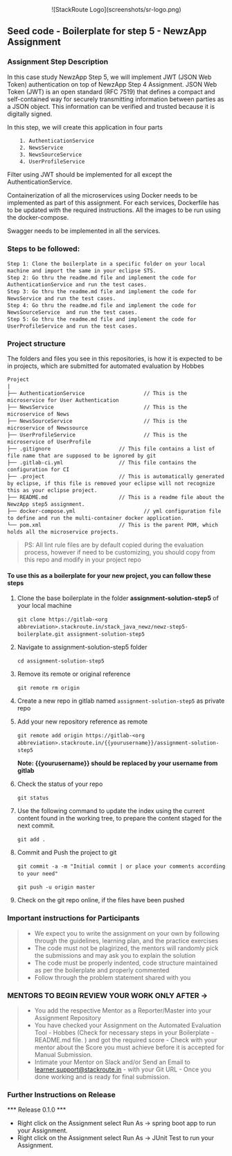 <div align="center">
 ![StackRoute Logo](screenshots/sr-logo.png)
</div>

## Seed code - Boilerplate for step 5 - NewzApp Assignment

### Assignment Step Description

In this case study NewzApp Step 5, we will implement JWT (JSON Web Token) authentication on top of NewzApp Step 4 Assignment. JSON Web Token (JWT) is an open standard (RFC 7519) that
defines a compact and self-contained way for securely transmitting information between parties as a JSON object. This information can be verified and trusted because it is
digitally signed.

In this step, we will create this application in four parts 
    
        1. AuthenticationService
        2. NewsService
        3. NewsSourceService
        4. UserProfileService

Filter using JWT should be implemented for all except the AuthenticationService.

Containerization of all the microservices using Docker needs to be implemented as part of this assignment. For each services, Dockerfile has to be updated with the required instructions.
All the images to be run using the docker-compose.

Swagger needs to be implemented in all the services.


### Steps to be followed:

    Step 1: Clone the boilerplate in a specific folder on your local machine and import the same in your eclipse STS.
    Step 2: Go thru the readme.md file and implement the code for AuthenticationService and run the test cases.
    Step 3: Go thru the readme.md file and implement the code for NewsService and run the test cases.
    Step 4: Go thru the readme.md file and implement the code for NewsSourceService  and run the test cases.
    Step 5: Go thru the readme.md file and implement the code for UserProfileService and run the test cases.

### Project structure

The folders and files you see in this repositories, is how it is expected to be in projects, which are submitted for automated evaluation by Hobbes

    Project
	|
	├── AuthenticationService                   // This is the microservice for User Authentication
	├── NewsService                             // This is the microservice of News   
	├── NewsSourceService                       // This is the microservice of Newssource   
	├── UserProfileService                      // This is the microservice of UserProfile   
	├── .gitignore			            // This file contains a list of file name that are supposed to be ignored by git 
	├── .gitlab-ci.yml			        // This file contains the configuration for CI 
	├── .project			            // This is automatically generated by eclipse, if this file is removed your eclipse will not recognize this as your eclipse project. 
    ├── README.md			            // This is a readme file about the NewzApp step5 assignment. 
    ├── docker-compose.yml	                    // yml configuration file to define and run the multi-container docker application.
	└── pom.xml 			            // This is the parent POM, which holds all the microservice projects.

> PS: All lint rule files are by default copied during the evaluation process, however if need to be customizing, you should copy from this repo and modify in your project repo


#### To use this as a boilerplate for your new project, you can follow these steps

1. Clone the base boilerplate in the folder **assignment-solution-step5** of your local machine
     
    `git clone https://gitlab-<org abbreviation>.stackroute.in/stack_java_newz/newz-step5-boilerplate.git assignment-solution-step5`

2. Navigate to assignment-solution-step5 folder

    `cd assignment-solution-step5`

3. Remove its remote or original reference

     `git remote rm origin`

4. Create a new repo in gitlab named `assignment-solution-step5` as private repo

5. Add your new repository reference as remote

     `git remote add origin https://gitlab-<org abbreviation>.stackroute.in/{{yourusername}}/assignment-solution-step5`

     **Note: {{yourusername}} should be replaced by your username from gitlab**

5. Check the status of your repo 
     
     `git status`

6. Use the following command to update the index using the current content found in the working tree, to prepare the content staged for the next commit.

     `git add .`
 
7. Commit and Push the project to git

     `git commit -a -m "Initial commit | or place your comments according to your need"`

     `git push -u origin master`

8. Check on the git repo online, if the files have been pushed

### Important instructions for Participants
> - We expect you to write the assignment on your own by following through the guidelines, learning plan, and the practice exercises
> - The code must not be plagirized, the mentors will randomly pick the submissions and may ask you to explain the solution
> - The code must be properly indented, code structure maintained as per the boilerplate and properly commented
> - Follow through the problem statement shared with you

### MENTORS TO BEGIN REVIEW YOUR WORK ONLY AFTER ->
> - You add the respective Mentor as a Reporter/Master into your Assignment Repository
> - You have checked your Assignment on the Automated Evaluation Tool - Hobbes (Check for necessary steps in your Boilerplate - README.md file. ) and got the required score - Check with your mentor about the Score you must achieve before it is accepted for Manual Submission.
> - Intimate your Mentor on Slack and/or Send an Email to learner.support@stackroute.in - with your Git URL - Once you done working and is ready for final submission.


### Further Instructions on Release

*** Release 0.1.0 ***

- Right click on the Assignment select Run As -> spring boot app to run your Assignment.
- Right click on the Assignment select Run As -> JUnit Test to run your Assignment.